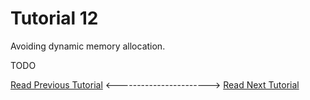 # Tutorial 12
Avoiding dynamic memory allocation.

TODO

[Read Previous Tutorial](../tutorial11) &lt;-----------------------&gt; [Read Next Tutorial](../tutorial13) 
